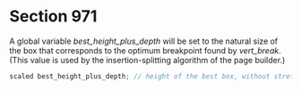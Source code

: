 # Section 971

A global variable *best_height_plus_depth* will be set to the natural size of the box that corresponds to the optimum breakpoint found by *vert_break*.
(This value is used by the insertion-splitting algorithm of the page builder.)

```c << Global variables >>+=
scaled best_height_plus_depth; // height of the best box, without stretching or shrinking
```
